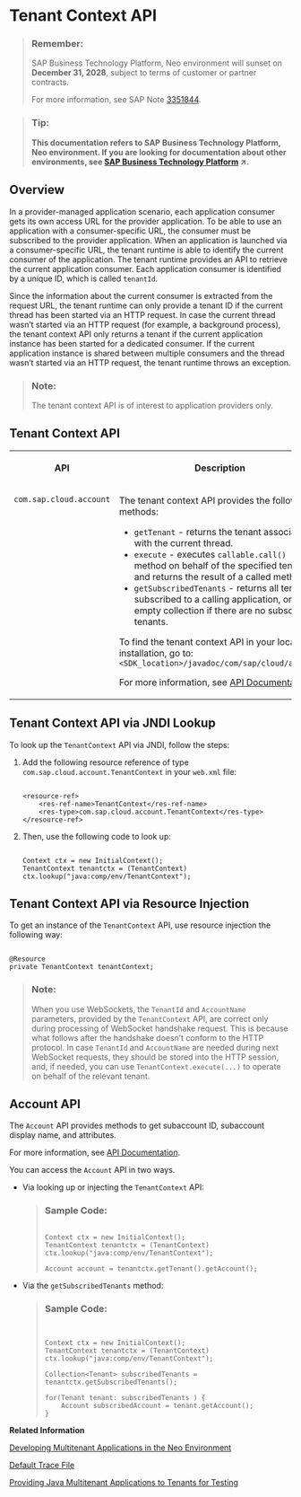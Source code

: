 <!-- loioa8f2255658ba4cbfb3ec3ab0f928f360 -->

# Tenant Context API

> ### Remember:  
> SAP Business Technology Platform, Neo environment will sunset on **December 31, 2028**, subject to terms of customer or partner contracts.
> 
> For more information, see SAP Note [3351844](https://launchpad.support.sap.com/#/notes/3351844).

> ### Tip:  
> **This documentation refers to SAP Business Technology Platform, Neo environment. If you are looking for documentation about other environments, see [SAP Business Technology Platform](https://help.sap.com/viewer/65de2977205c403bbc107264b8eccf4b/Cloud/en-US/6a2c1ab5a31b4ed9a2ce17a5329e1dd8.html "SAP Business Technology Platform (SAP BTP) is an integrated offering comprised of four technology portfolios: database and data management, application development and integration, analytics, and intelligent technologies. The platform offers users the ability to turn data into business value, compose end-to-end business processes, and build and extend SAP applications quickly.") :arrow_upper_right:.**



## Overview

In a provider-managed application scenario, each application consumer gets its own access URL for the provider application. To be able to use an application with a consumer-specific URL, the consumer must be subscribed to the provider application. When an application is launched via a consumer-specific URL, the tenant runtime is able to identify the current consumer of the application. The tenant runtime provides an API to retrieve the current application consumer. Each application consumer is identified by a unique ID, which is called `tenantId`.

Since the information about the current consumer is extracted from the request URL, the tenant runtime can only provide a tenant ID if the current thread has been started via an HTTP request. In case the current thread wasn’t started via an HTTP request \(for example, a background process\), the tenant context API only returns a tenant if the current application instance has been started for a dedicated consumer. If the current application instance is shared between multiple consumers and the thread wasn’t started via an HTTP request, the tenant runtime throws an exception.

> ### Note:  
> The tenant context API is of interest to application providers only.



## Tenant Context API


<table>
<tr>
<th valign="top">

API



</th>
<th valign="top">

Description



</th>
</tr>
<tr>
<td valign="top">

`com.sap.cloud.account`



</td>
<td valign="top">

The tenant context API provides the following methods:

-   `getTenant` - returns the tenant associated with the current thread.
-   `execute` - executes `callable.call()` method on behalf of the specified tenant and returns the result of a called method.
-   `getSubscribedTenants` - returns all tenants subscribed to a calling application, or empty collection if there are no subscribed tenants.

To find the tenant context API in your local SDK installation, go to: `<SDK_location>/javadoc/com/sap/cloud/account`

For more information, see [API Documentation](api-documentation-4570e92.md).



</td>
</tr>
</table>



## Tenant Context API via JNDI Lookup

To look up the `TenantContext` API via JNDI, follow the steps:

1.  Add the following resource reference of type `com.sap.cloud.account.TenantContext` in your `web.xml` file:

    ```
    
    <resource-ref>
        <res-ref-name>TenantContext</res-ref-name>
        <res-type>com.sap.cloud.account.TenantContext</res-type>
    </resource-ref>
    ```

2.  Then, use the following code to look up:

    ```
    
    Context ctx = new InitialContext();
    TenantContext tenantctx = (TenantContext) ctx.lookup("java:comp/env/TenantContext");
    ```




## Tenant Context API via Resource Injection

To get an instance of the `TenantContext` API, use resource injection the following way:

```

@Resource
private TenantContext tenantContext;
```

> ### Note:  
> When you use WebSockets, the `TenantId` and `AccountName` parameters, provided by the `TenantContext` API, are correct only during processing of WebSocket handshake request. This is because what follows after the handshake doesn’t conform to the HTTP protocol. In case `TenantId` and `AccountName` are needed during next WebSocket requests, they should be stored into the HTTP session, and, if needed, you can use `TenantContext.execute(...)` to operate on behalf of the relevant tenant.



## Account API

The `Account` API provides methods to get subaccount ID, subaccount display name, and attributes.

For more information, see [API Documentation](api-documentation-4570e92.md).

You can access the `Account` API in two ways.

-   Via looking up or injecting the `TenantContext` API:

    > ### Sample Code:  
    > ```
    > 
    > Context ctx = new InitialContext();
    > TenantContext tenantctx = (TenantContext) ctx.lookup("java:comp/env/TenantContext");
    >  
    > Account account = tenantctx.getTenant().getAccount();
    > ```

-   Via the `getSubscribedTenants` method:

    > ### Sample Code:  
    > ```
    > 
    > 
    > Context ctx = new InitialContext();
    > TenantContext tenantctx = (TenantContext) ctx.lookup("java:comp/env/TenantContext");
    >  
    > Collection<Tenant> subscribedTenants = tenantctx.getSubscribedTenants();
    >  
    > for(Tenant tenant: subscribedTenants ) {
    >     Account subscribedAccount = tenant.getAccount();
    > }
    > ```


**Related Information**  


[Developing Multitenant Applications in the Neo Environment](developing-multitenant-applications-in-the-neo-environment-54a7615.md "In the Neo environment of SAP BTP, you can develop and run multitenant (tenant-aware) applications. These applications run on a shared compute unit that can be used by multiple consumers (tenants). Each consumer accesses the application through a dedicated URL.")

[Default Trace File](../50-administration-and-ops-neo/default-trace-file-1b651b3.md "")

[Providing Java Multitenant Applications to Tenants for Testing](../22-getting-started-neo/providing-java-multitenant-applications-to-tenants-for-testing-b093032.md "Using the console client, you can create subaccounts and subscribe them to a provider application to test how applications can be provided to multiple consumers.")

